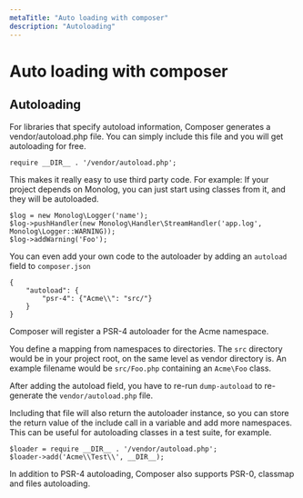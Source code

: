 ```yaml
---
metaTitle: "Auto loading with composer"
description: "Autoloading"
---
```


# Auto loading with composer



## Autoloading


For libraries that specify autoload information, Composer generates a vendor/autoload.php file. You can simply include this file and you will get autoloading for free.

```
require __DIR__ . '/vendor/autoload.php';

```

This makes it really easy to use third party code. For example: If your project depends on Monolog, you can just start using classes from it, and they will be autoloaded.

```
$log = new Monolog\Logger('name');
$log->pushHandler(new Monolog\Handler\StreamHandler('app.log', Monolog\Logger::WARNING));
$log->addWarning('Foo');

```

You can even add your own code to the autoloader by adding an `autoload` field to `composer.json`

```
{
    "autoload": {
        "psr-4": {"Acme\\": "src/"}
    }
}

```

Composer will register a PSR-4 autoloader for the Acme namespace.

You define a mapping from namespaces to directories. The `src` directory would be in your project root, on the same level as vendor directory is. An example filename would be `src/Foo.php` containing an `Acme\Foo` class.

After adding the autoload field, you have to re-run `dump-autoload` to re-generate the `vendor/autoload.php` file.

Including that file will also return the autoloader instance, so you can store the return value of the include call in a variable and add more namespaces. This can be useful for autoloading classes in a test suite, for example.

```
$loader = require __DIR__ . '/vendor/autoload.php';
$loader->add('Acme\\Test\\', __DIR__);

```

In addition to PSR-4 autoloading, Composer also supports PSR-0, classmap and files autoloading.

